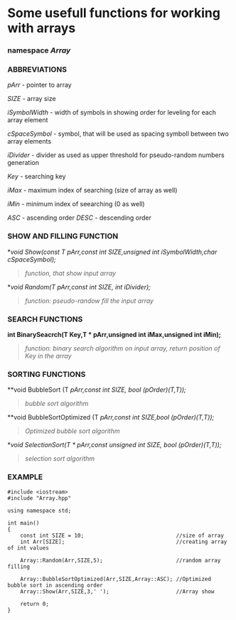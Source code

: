 # Some usefull functions for working with arrays

### namespace _Array_

### ABBREVIATIONS

_pArr_   - pointer to array

_SIZE_   - array size

_iSymbolWidth_   - width of symbols in showing order for leveling for each array element

_cSpaceSymbol_  - symbol, that will be used as spacing symboll between two array elements

_iDivider_      - divider as used as upper threshold for pseudo-random numbers  generation

_Key_            - searching key

_iMax_           - maximum index of searching (size of array as well)

_iMin_           - minimum index of seearching (0 as well)

_ASC_ - ascending order
_DESC_ - descending order


### SHOW AND FILLING FUNCTION


**void Show(const T *pArr,const int SIZE,unsigned int iSymbolWidth,char cSpaceSymbol);**
>*function, that show input array*

**void Random(T *pArr,const int SIZE, int iDivider);**
>*function: pseudo-randow fill the input array*
 
### SEARCH FUNCTIONS

**int BinarySeacrch(T Key,T * pArr,unsigned int iMax,unsigned int iMin);**
>*function: binary search algorithm on input array, return position of Key in the array*
  
### SORTING FUNCTIONS

**void BubbleSort (T *pArr,const int SIZE, bool (*pOrder)(T,T));**
>*bubble sort algorithm*
  
**void BubbleSortOptimized (T *pArr,const int SIZE,bool (*pOrder)(T,T));**
>*Optimized bubble sort algorithm*

**void SelectionSort(T * pArr,const unsigned int SIZE, bool (*pOrder)(T,T));**
>*selection sort algorithm*

### EXAMPLE

	#include <iostream>
	#include "Array.hpp"
	
	using namespace std;

	int main()
	{	
    	const int SIZE = 10;                             //size of array
    	int Arr[SIZE];                                   //creating array of int values

    	Array::Random(Arr,SIZE,5);                       //random array filling

    	Array::BubbleSortOptimized(Arr,SIZE,Array::ASC); //Optimized bubble sort in ascending order
    	Array::Show(Arr,SIZE,3,' ');                     //Array show
	
    	return 0;
	}